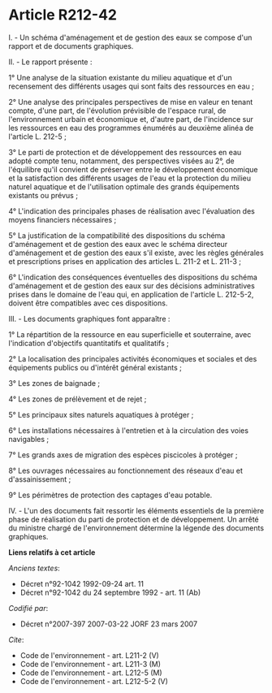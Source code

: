 # Article R212-42

I. - Un schéma d'aménagement et de gestion des eaux se compose d'un rapport et de documents graphiques.

II. - Le rapport présente :

1° Une analyse de la situation existante du milieu aquatique et d'un recensement des différents usages qui sont faits des
ressources en eau ;

2° Une analyse des principales perspectives de mise en valeur en tenant compte, d'une part, de l'évolution prévisible de
l'espace rural, de l'environnement urbain et économique et, d'autre part, de l'incidence sur les ressources en eau des
programmes énumérés au deuxième alinéa de l'article L. 212-5 ;

3° Le parti de protection et de développement des ressources en eau adopté compte tenu, notamment, des perspectives visées au
2°, de l'équilibre qu'il convient de préserver entre le développement économique et la satisfaction des différents usages de
l'eau et la protection du milieu naturel aquatique et de l'utilisation optimale des grands équipements existants ou prévus ;

4° L'indication des principales phases de réalisation avec l'évaluation des moyens financiers nécessaires ;

5° La justification de la compatibilité des dispositions du schéma d'aménagement et de gestion des eaux avec le schéma
directeur d'aménagement et de gestion des eaux s'il existe, avec les règles générales et prescriptions prises en application
des articles L. 211-2 et L. 211-3 ;

6° L'indication des conséquences éventuelles des dispositions du schéma d'aménagement et de gestion des eaux sur des
décisions administratives prises dans le domaine de l'eau qui, en application de l'article L. 212-5-2, doivent être
compatibles avec ces dispositions.

III. - Les documents graphiques font apparaître :

1° La répartition de la ressource en eau superficielle et souterraine, avec l'indication d'objectifs quantitatifs et
qualitatifs ;

2° La localisation des principales activités économiques et sociales et des équipements publics ou d'intérêt général
existants ;

3° Les zones de baignade ;

4° Les zones de prélèvement et de rejet ;

5° Les principaux sites naturels aquatiques à protéger ;

6° Les installations nécessaires à l'entretien et à la circulation des voies navigables ;

7° Les grands axes de migration des espèces piscicoles à protéger ;

8° Les ouvrages nécessaires au fonctionnement des réseaux d'eau et d'assainissement ;

9° Les périmètres de protection des captages d'eau potable.

IV. - L'un des documents fait ressortir les éléments essentiels de la première phase de réalisation du parti de protection et
de développement. Un arrêté du ministre chargé de l'environnement détermine la légende des documents graphiques.

**Liens relatifs à cet article**

_Anciens textes_:

  - Décret n°92-1042 1992-09-24 art. 11
  - Décret n°92-1042 du 24 septembre 1992 - art. 11 (Ab)

_Codifié par_:

  - Décret n°2007-397 2007-03-22 JORF 23 mars 2007

_Cite_:

  - Code de l'environnement - art. L211-2 (V)
  - Code de l'environnement - art. L211-3 (M)
  - Code de l'environnement - art. L212-5 (M)
  - Code de l'environnement - art. L212-5-2 (V)
